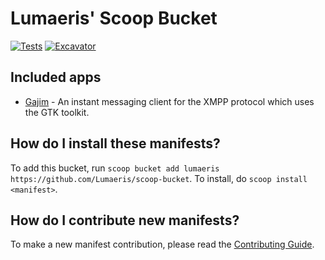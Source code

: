 # Lumaeris' Scoop Bucket

[![Tests](https://github.com/Lumaeris/scoop-bucket/actions/workflows/ci.yml/badge.svg)](https://github.com/Lumaeris/scoop-bucket/actions/workflows/ci.yml) [![Excavator](https://github.com/Lumaeris/scoop-bucket/actions/workflows/excavator.yml/badge.svg)](https://github.com/Lumaeris/scoop-bucket/actions/workflows/excavator.yml)

Included apps
-------------

* [Gajim](https://gajim.org/) - An instant messaging client for the XMPP protocol which uses the GTK toolkit.

How do I install these manifests?
---------------------------------

To add this bucket, run `scoop bucket add lumaeris https://github.com/Lumaeris/scoop-bucket`. To install, do `scoop install <manifest>`.

How do I contribute new manifests?
----------------------------------

To make a new manifest contribution, please read the [Contributing Guide](https://github.com/ScoopInstaller/.github/blob/main/.github/CONTRIBUTING.md).
